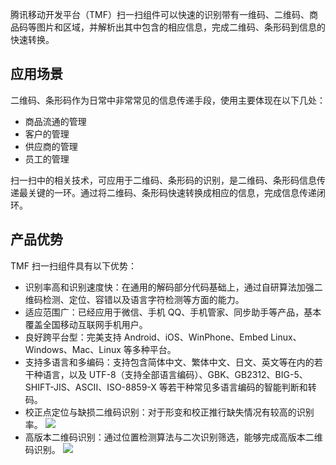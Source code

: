 腾讯移动开发平台（TMF）扫一扫组件可以快速的识别带有一维码、二维码、商品码等图片和区域，并解析出其中包含的相应信息，完成二维码、条形码到信息的快速转换。

## 应用场景
二维码、条形码作为日常中非常常见的信息传递手段，使用主要体现在以下几处：
- 商品流通的管理
- 客户的管理
- 供应商的管理
- 员工的管理

扫一扫中的相关技术，可应用于二维码、条形码的识别，是二维码、条形码信息传递最关键的一环。通过将二维码、条形码快速转换成相应的信息，完成信息传递闭环。

## 产品优势
TMF 扫一扫组件具有以下优势：
- 识别率高和识别速度快：在通用的解码部分代码基础上，通过自研算法加强二维码检测、定位、容错以及语言字符检测等方面的能力。
- 适应范围广：已经应用于微信、手机 QQ、手机管家、同步助手等产品，基本覆盖全国移动互联网手机用户。
- 良好跨平台型：完美支持 Android、iOS、WinPhone、Embed Linux、Windows、Mac、Linux 等多种平台。
- 支持多语言和多编码：支持包含简体中文、繁体中文、日文、英文等在内的若干种语言，以及 UTF-8（支持全部语言编码）、GBK、GB2312、BIG-5、SHIFT-JIS、ASCII、ISO-8859-X 等若干种常见多语言编码的智能判断和转码。
- 校正点定位与缺损二维码识别：对于形变和校正推行缺失情况有较高的识别率。
![](https://qcloudimg.tencent-cloud.cn/raw/514496898c09f1fabc92300ac01bce42.jpg)
- 高版本二维码识别：通过位置检测算法与二次识别筛选，能够完成高版本二维码识别。
![](https://qcloudimg.tencent-cloud.cn/raw/5397b421aa7703bf598f02c648a38b97.jpg)

